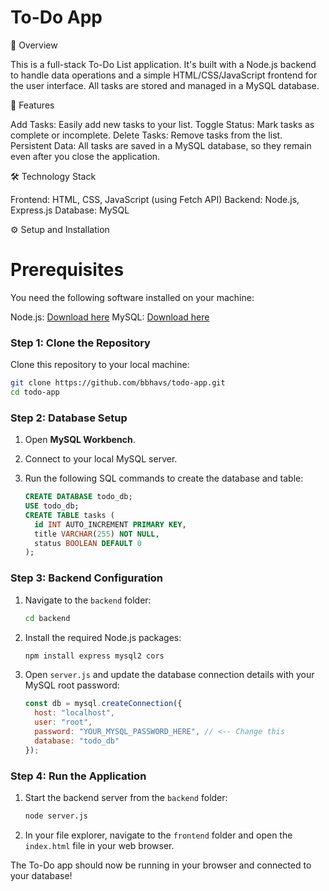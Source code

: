 
# To-Do App

📝 Overview

This is a full-stack To-Do List application. It's built with a Node.js backend to handle data operations and a simple HTML/CSS/JavaScript frontend for the user interface. All tasks are stored and managed in a MySQL database.

🚀 Features

  Add Tasks: Easily add new tasks to your list.
  Toggle Status: Mark tasks as complete or incomplete.
  Delete Tasks: Remove tasks from the list.
  Persistent Data: All tasks are saved in a MySQL database, so they remain even after you close the application.

🛠️ Technology Stack

  Frontend: HTML, CSS, JavaScript (using Fetch API)
  Backend: Node.js, Express.js
  Database: MySQL

⚙️ Setup and Installation

# Prerequisites

You need the following software installed on your machine:

Node.js: [Download here](https://nodejs.org/)
MySQL: [Download here](https://dev.mysql.com/downloads/installer/)

### Step 1: Clone the Repository

Clone this repository to your local machine:

```bash
git clone https://github.com/bbhavs/todo-app.git
cd todo-app
```

### Step 2: Database Setup

1.  Open **MySQL Workbench**.

2.  Connect to your local MySQL server.

3.  Run the following SQL commands to create the database and table:

    ```sql
    CREATE DATABASE todo_db;
    USE todo_db;
    CREATE TABLE tasks (
      id INT AUTO_INCREMENT PRIMARY KEY,
      title VARCHAR(255) NOT NULL,
      status BOOLEAN DEFAULT 0
    );
    ```

### Step 3: Backend Configuration

1.  Navigate to the `backend` folder:

    ```bash
    cd backend
    ```

2.  Install the required Node.js packages:

    ```bash
    npm install express mysql2 cors
    ```

3.  Open `server.js` and update the database connection details with your MySQL root password:

    ```javascript
    const db = mysql.createConnection({
      host: "localhost",
      user: "root",
      password: "YOUR_MYSQL_PASSWORD_HERE", // <-- Change this
      database: "todo_db"
    });
    ```

### Step 4: Run the Application

1.  Start the backend server from the `backend` folder:

    ```bash
    node server.js
    ```

2.  In your file explorer, navigate to the `frontend` folder and open the `index.html` file in your web browser.

The To-Do app should now be running in your browser and connected to your database\!